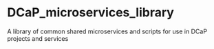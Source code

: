 # DCaP_microservices_library
A library of common shared microservices and scripts for use in DCaP projects and services
